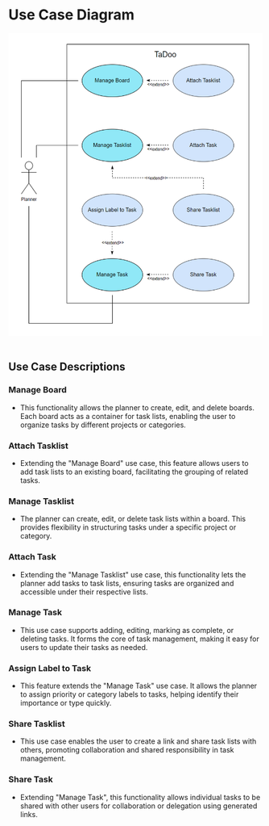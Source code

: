 # Use Case Diagram

<div align="center">
  <img src="public/UseCaseDiagram.png" alt="Use Case Diagram", height="600">
</div>

<br/>

## Use Case Descriptions

### Manage Board
- This functionality allows the planner to create, edit, and delete boards. Each board acts as a container for task lists, enabling the user to organize tasks by different projects or categories.

### Attach Tasklist
- Extending the "Manage Board" use case, this feature allows users to add task lists to an existing board, facilitating the grouping of related tasks.

### Manage Tasklist
- The planner can create, edit, or delete task lists within a board. This provides flexibility in structuring tasks under a specific project or category.

### Attach Task
- Extending the "Manage Tasklist" use case, this functionality lets the planner add tasks to task lists, ensuring tasks are organized and accessible under their respective lists.

### Manage Task
- This use case supports adding, editing, marking as complete, or deleting tasks. It forms the core of task management, making it easy for users to update their tasks as needed.

### Assign Label to Task
- This feature extends the "Manage Task" use case. It allows the planner to assign priority or category labels to tasks, helping identify their importance or type quickly.

### Share Tasklist
- This use case enables the user to create a link and share task lists with others, promoting collaboration and shared responsibility in task management.

### Share Task
- Extending "Manage Task", this functionality allows individual tasks to be shared with other users for collaboration or delegation using generated links.
